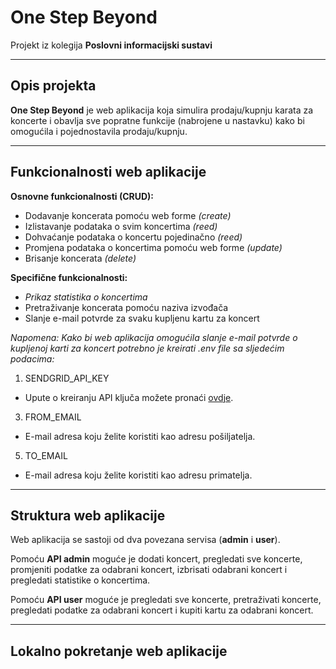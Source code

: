 # One Step Beyond
Projekt iz kolegija **Poslovni informacijski sustavi**

---

## Opis projekta
**One Step Beyond** je web aplikacija koja simulira prodaju/kupnju karata za koncerte i obavlja sve popratne funkcije (nabrojene u nastavku) kako bi omogućila i pojednostavila prodaju/kupnju.

---

## Funkcionalnosti web aplikacije

**Osnovne funkcionalnosti (CRUD):**
* Dodavanje koncerata pomoću web forme *(create)*
* Izlistavanje podataka o svim koncertima *(reed)*
* Dohvaćanje podataka o koncertu pojedinačno *(reed)*
* Promjena podataka o koncertima pomoću web forme *(update)*
* Brisanje koncerata *(delete)*

**Specifične funkcionalnosti:**
* *Prikaz statistika o koncertima*
* Pretraživanje koncerata pomoću naziva izvođača
* Slanje e-mail potvrde za svaku kupljenu kartu za koncert

*Napomena:*
*Kako bi web aplikacija omogućila slanje e-mail potvrde o kupljenoj karti za koncert potrebno je kreirati .env file sa sljedećim podacima:*
1. SENDGRID_API_KEY
- Upute o kreiranju API ključa možete pronaći [ovdje](https://www.youtube.com/watch?v=DA2ubUEV1uQ&ab_channel=StudyGyaan).
3. FROM_EMAIL
- E-mail adresa koju želite koristiti kao adresu pošiljatelja.
5. TO_EMAIL
- E-mail adresa koju želite koristiti kao adresu primatelja.

---

## Struktura web aplikacije

Web aplikacija se sastoji od dva povezana servisa (**admin** i **user**).

Pomoću **API admin** moguće je dodati koncert, pregledati sve koncerte, promjeniti podatke za odabrani koncert, izbrisati odabrani koncert i pregledati statistike o koncertima.

Pomoću **API user** moguće je pregledati sve koncerte, pretraživati koncerte, pregledati podatke za odabrani koncert i kupiti kartu za odabrani koncert.

---

## Lokalno pokretanje web aplikacije
